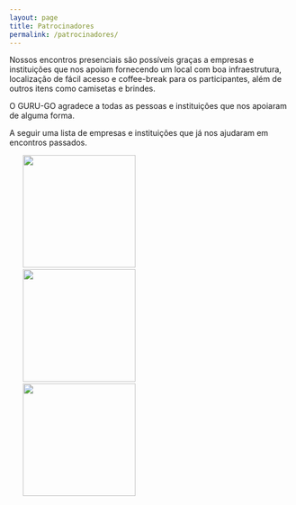 ```yaml
---
layout: page
title: Patrocinadores
permalink: /patrocinadores/
---
```


<p>
    Nossos encontros presenciais são possíveis graças a empresas e instituições que nos apoiam fornecendo um local com boa infraestrutura, localização de fácil acesso e coffee-break para os participantes, além de outros itens como camisetas e brindes.
</p>
<p>
    O GURU-GO agradece a todas as pessoas e instituições que nos apoiaram de alguma forma.
</p>
<p>
    A seguir uma lista de empresas e instituições que já nos ajudaram em encontros passados.
</p>

<ul class="grid">
    <li>
        <a href="https://www.supera.com.br" target="_blamk"> 
            <img src="/gurugo/img/partner/supera.png"/>
        </a>
    </li>    
    <li>
        <a href="https://meucredere.com.br/" target="_blamk"> 
            <img src="/gurugo/img/partner/credere.png">
        </a>
    </li>
    <li>
        <a href="https://www.sebrae.com.br/sites/PortalSebrae/ufs/go" target="_blamk"> 
            <img src="/gurugo/img/partner/sebrae-go.png">
        </a>
    </li>    
    <!-- <li>
        <a href="http://unicietec.unievangelica.edu.br/" target="_blamk"> 
            <img src="/img/partner/unicietec.png">
        </a>
    </li>     -->
</ul>  

<style>
/* .grid {
    display: grid;
    grid-template-columns: 220px 220px 220px;
    grid-template-rows: auto;
} */

.grid li {
    list-style-type: none;
    margin: 0px auto;    
    justify-self: center;
    align-self: center;
}

.grid img {
    width: 200px
}